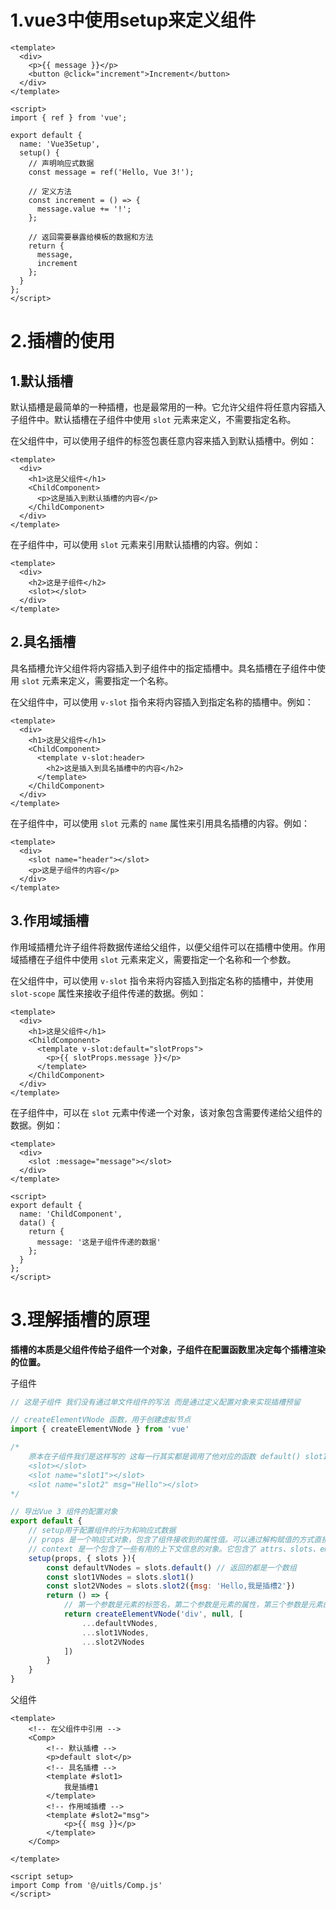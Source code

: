 # 1.vue3中使用setup来定义组件

```vue
<template>
  <div>
    <p>{{ message }}</p>
    <button @click="increment">Increment</button>
  </div>
</template>

<script>
import { ref } from 'vue';

export default {
  name: 'Vue3Setup',
  setup() {
    // 声明响应式数据
    const message = ref('Hello, Vue 3!');

    // 定义方法
    const increment = () => {
      message.value += '!';
    };

    // 返回需要暴露给模板的数据和方法
    return {
      message,
      increment
    };
  }
};
</script>
```



# 2.插槽的使用

## 1.默认插槽

默认插槽是最简单的一种插槽，也是最常用的一种。它允许父组件将任意内容插入子组件中。默认插槽在子组件中使用 `slot` 元素来定义，不需要指定名称。

在父组件中，可以使用子组件的标签包裹任意内容来插入到默认插槽中。例如：

```vue
<template>
  <div>
    <h1>这是父组件</h1>
    <ChildComponent>
      <p>这是插入到默认插槽的内容</p>
    </ChildComponent>
  </div>
</template>
```

在子组件中，可以使用 `slot` 元素来引用默认插槽的内容。例如：

```vue
<template>
  <div>
    <h2>这是子组件</h2>
    <slot></slot>
  </div>
</template>
```





## 2.具名插槽

具名插槽允许父组件将内容插入到子组件中的指定插槽中。具名插槽在子组件中使用 `slot` 元素来定义，需要指定一个名称。

在父组件中，可以使用 `v-slot` 指令来将内容插入到指定名称的插槽中。例如：

```vue
<template>
  <div>
    <h1>这是父组件</h1>
    <ChildComponent>
      <template v-slot:header>
        <h2>这是插入到具名插槽中的内容</h2>
      </template>
    </ChildComponent>
  </div>
</template>
```

在子组件中，可以使用 `slot` 元素的 `name` 属性来引用具名插槽的内容。例如：

```vue
<template>
  <div>
    <slot name="header"></slot>
    <p>这是子组件的内容</p>
  </div>
</template>
```



## 3.作用域插槽

作用域插槽允许子组件将数据传递给父组件，以便父组件可以在插槽中使用。作用域插槽在子组件中使用 `slot` 元素来定义，需要指定一个名称和一个参数。

在父组件中，可以使用 `v-slot` 指令来将内容插入到指定名称的插槽中，并使用 `slot-scope` 属性来接收子组件传递的数据。例如：

```vue
<template>
  <div>
    <h1>这是父组件</h1>
    <ChildComponent>
      <template v-slot:default="slotProps">
        <p>{{ slotProps.message }}</p>
      </template>
    </ChildComponent>
  </div>
</template>
```

在子组件中，可以在 `slot` 元素中传递一个对象，该对象包含需要传递给父组件的数据。例如：

```vue
<template>
  <div>
    <slot :message="message"></slot>
  </div>
</template>

<script>
export default {
  name: 'ChildComponent',
  data() {
    return {
      message: '这是子组件传递的数据'
    };
  }
};
</script>
```



# 3.理解插槽的原理

**插槽的本质是父组件传给子组件一个对象，子组件在配置函数里决定每个插槽渲染的位置。**

子组件

```js
// 这是子组件 我们没有通过单文件组件的写法 而是通过定义配置对象来实现插槽预留

// createElementVNode 函数，用于创建虚拟节点
import { createElementVNode } from 'vue'

/*
    原本在子组件我们是这样写的 这每一行其实都是调用了他对应的函数 default() slot1()....
    <slot></slot>
    <slot name="slot1"></slot>
    <slot name="slot2" msg="Hello"></slot>
*/

// 导出Vue 3 组件的配置对象
export default {
    // setup用于配置组件的行为和响应式数据
    // props 是一个响应式对象，包含了组件接收到的属性值。可以通过解构赋值的方式直接在 setup 函数中使用属性值，而不需要额外导入。
    // context 是一个包含了一些有用的上下文信息的对象。它包含了 attrs、slots、emit 等属性，用于访问组件的属性、插槽和事件。
    setup(props, { slots }){
        const defaultVNodes = slots.default() // 返回的都是一个数组
        const slot1VNodes = slots.slot1()
        const slot2VNodes = slots.slot2({msg: 'Hello,我是插槽2'})
        return () => {
            // 第一个参数是元素的标签名，第二个参数是元素的属性，第三个参数是元素的子节点
            return createElementVNode('div', null, [
                ...defaultVNodes,
                ...slot1VNodes,
                ...slot2VNodes
            ])
        }
    }
}
```



父组件

```vue
<template>
    <!-- 在父组件中引用 -->
    <Comp>
        <!-- 默认插槽 -->
        <p>default slot</p>
        <!-- 具名插槽 -->
        <template #slot1>
            我是插槽1
        </template>
        <!-- 作用域插槽 -->
        <template #slot2="msg">
            <p>{{ msg }}</p>
        </template>
    </Comp>

</template>

<script setup>
import Comp from '@/uitls/Comp.js'
</script>
```

